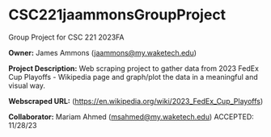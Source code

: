 # CSC221jaammonsGroupProject
Group Project for CSC 221 2023FA

__Owner:__ James Ammons (jaammons@my.waketech.edu)

__Project Description:__ Web scraping project to gather data from 2023 FedEx Cup Playoffs - Wikipedia page and graph/plot the data in a meaningful and visual way.

__Webscraped URL:__ (https://en.wikipedia.org/wiki/2023_FedEx_Cup_Playoffs)

__Collaborator:__ Mariam Ahmed (msahmed@my.waketech.edu) ACCEPTED: 11/28/23
